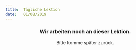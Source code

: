 ```yaml
---
title:  Tägliche Lektion
date:   01/08/2019
---
```


### <center>Wir arbeiten noch an dieser Lektion.</center>
<center>Bitte komme später zurück.</center>